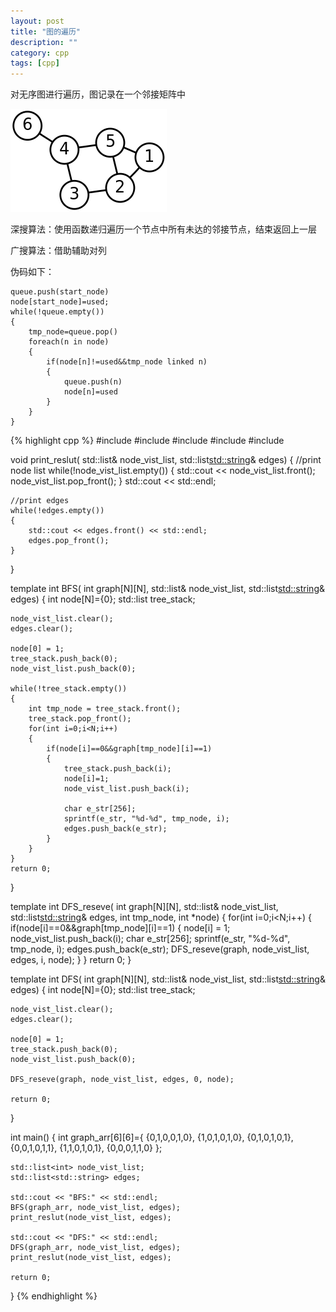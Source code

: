 ```yaml
---
layout: post
title: "图的遍历"
description: ""
category: cpp
tags: [cpp]
---
```


对无序图进行遍历，图记录在一个邻接矩阵中


![test graph](/assets/pic/graph.png)


深搜算法：使用函数递归遍历一个节点中所有未达的邻接节点，结束返回上一层

广搜算法：借助辅助对列

伪码如下：
	
	queue.push(start_node)
	node[start_node]=used;
	while(!queue.empty())
	{
		tmp_node=queue.pop()
		foreach(n in node)
		{
			if(node[n]!=used&&tmp_node linked n)
			{
				queue.push(n)
				node[n]=used
			}
		} 
	}

{% highlight cpp %}
#include <iostream>
#include <cstdio>
#include <vector>
#include <list>
#include <string>

void print_reslut(
    std::list<int>& node_vist_list,
    std::list<std::string>& edges)
{
    //print node list
    while(!node_vist_list.empty())
    {
        std::cout << node_vist_list.front();
        node_vist_list.pop_front();
    }
    std::cout << std::endl;

    //print edges
    while(!edges.empty())
    {
        std::cout << edges.front() << std::endl;
        edges.pop_front();
    }
    
}

template<int N>
int BFS(
    int graph[N][N],
    std::list<int>& node_vist_list,
    std::list<std::string>& edges)
{
    int node[N]={0};
    std::list<int> tree_stack;

    node_vist_list.clear();
    edges.clear();

    node[0] = 1;
    tree_stack.push_back(0);
    node_vist_list.push_back(0);

    while(!tree_stack.empty())
    {
        int tmp_node = tree_stack.front();
        tree_stack.pop_front();
        for(int i=0;i<N;i++)
        {
            if(node[i]==0&&graph[tmp_node][i]==1)
            {
                tree_stack.push_back(i);
                node[i]=1;
                node_vist_list.push_back(i);

                char e_str[256];
                sprintf(e_str, "%d-%d", tmp_node, i);
                edges.push_back(e_str);
            }
        }
    }
    return 0;
}

template<int N>
int DFS_reseve(
    int graph[N][N],
    std::list<int>& node_vist_list,
    std::list<std::string>& edges,
    int tmp_node,
    int *node)
{
    for(int i=0;i<N;i++)
    {
        if(node[i]==0&&graph[tmp_node][i]==1)
        {
            node[i] = 1;
            node_vist_list.push_back(i);
            char e_str[256];
            sprintf(e_str, "%d-%d", tmp_node, i);
            edges.push_back(e_str);
            DFS_reseve(graph, node_vist_list, edges, i, node);
        }
    }
    return 0;
}

template<int N>
int DFS(
    int graph[N][N],
    std::list<int>& node_vist_list,
    std::list<std::string>& edges)
{
    int node[N]={0};
    std::list<int> tree_stack;

    node_vist_list.clear();
    edges.clear();

    node[0] = 1;
    tree_stack.push_back(0);
    node_vist_list.push_back(0);

    DFS_reseve(graph, node_vist_list, edges, 0, node);

    return 0;
}

int main()
{
    int graph_arr[6][6]={
        {0,1,0,0,1,0},
        {1,0,1,0,1,0},
        {0,1,0,1,0,1},
        {0,0,1,0,1,1},
        {1,1,0,1,0,1},
        {0,0,0,1,1,0}
    };

    std::list<int> node_vist_list;
    std::list<std::string> edges;

    std::cout << "BFS:" << std::endl;
    BFS(graph_arr, node_vist_list, edges);
    print_reslut(node_vist_list, edges);

    std::cout << "DFS:" << std::endl;
    DFS(graph_arr, node_vist_list, edges);
    print_reslut(node_vist_list, edges);

    return 0;
}
{% endhighlight %}
